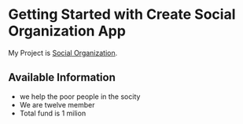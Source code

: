 # Getting Started with Create Social Organization App

My Project is [Social Organization](https://festive-perlman-dff9b0.netlify.app/).

## Available Information

- we help the poor people in the socity
- We are twelve member
- Total fund is 1 milion
